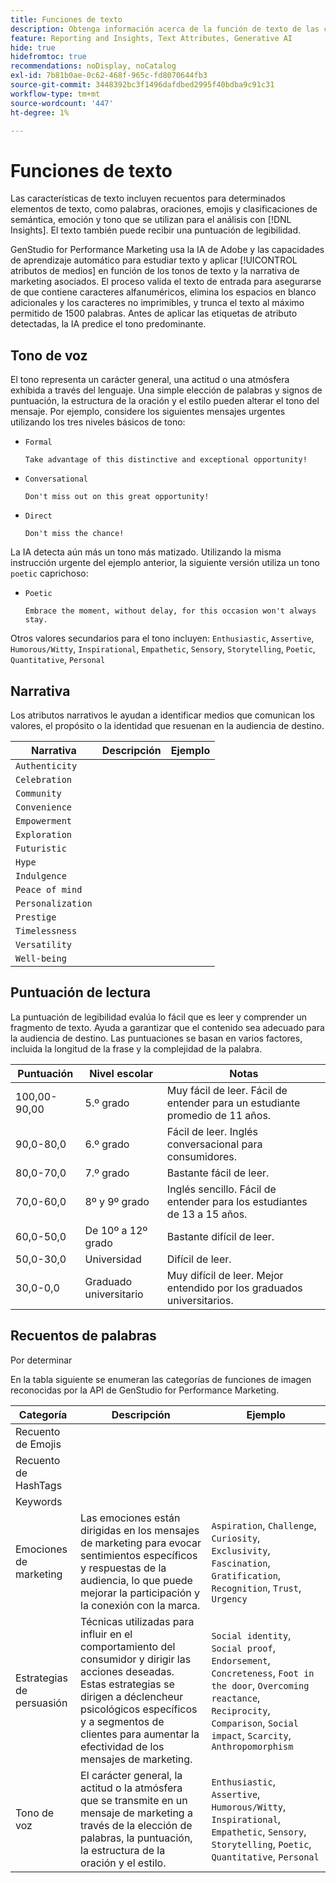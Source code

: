 ```yaml
---
title: Funciones de texto
description: Obtenga información acerca de la función de texto de las categorías de atributos utilizadas en GenStudio for Performance Marketing.
feature: Reporting and Insights, Text Attributes, Generative AI
hide: true
hidefromtoc: true
recommendations: noDisplay, noCatalog
exl-id: 7b81b0ae-0c62-468f-965c-fd8070644fb3
source-git-commit: 3448392bc3f1496dafdbed2995f40bdba9c91c31
workflow-type: tm+mt
source-wordcount: '447'
ht-degree: 1%

---
```


# Funciones de texto

Las características de texto incluyen recuentos para determinados elementos de texto, como palabras, oraciones, emojis y clasificaciones de semántica, emoción y tono que se utilizan para el análisis con [!DNL Insights]. El texto también puede recibir una puntuación de legibilidad.

GenStudio for Performance Marketing usa la IA de Adobe y las capacidades de aprendizaje automático para estudiar texto y aplicar [!UICONTROL atributos de medios] en función de los tonos de texto y la narrativa de marketing asociados. El proceso valida el texto de entrada para asegurarse de que contiene caracteres alfanuméricos, elimina los espacios en blanco adicionales y los caracteres no imprimibles, y trunca el texto al máximo permitido de 1500 palabras. Antes de aplicar las etiquetas de atributo detectadas, la IA predice el tono predominante.

## Tono de voz

El tono representa un carácter general, una actitud o una atmósfera exhibida a través del lenguaje. Una simple elección de palabras y signos de puntuación, la estructura de la oración y el estilo pueden alterar el tono del mensaje. Por ejemplo, considere los siguientes mensajes urgentes utilizando los tres niveles básicos de tono:

- `Formal`

  ```
  Take advantage of this distinctive and exceptional opportunity!
  ```

- `Conversational`

  ```
  Don't miss out on this great opportunity!
  ```

- `Direct`

  ```
  Don't miss the chance!
  ```

La IA detecta aún más un tono más matizado. Utilizando la misma instrucción urgente del ejemplo anterior, la siguiente versión utiliza un tono `poetic` caprichoso:

- `Poetic`

  ```
  Embrace the moment, without delay, for this occasion won't always stay.
  ```

Otros valores secundarios para el tono incluyen: `Enthusiastic`, `Assertive`, `Humorous/Witty`, `Inspirational`, `Empathetic`, `Sensory`, `Storytelling`, `Poetic`, `Quantitative`, `Personal`

## Narrativa

Los atributos narrativos le ayudan a identificar medios que comunican los valores, el propósito o la identidad que resuenan en la audiencia de destino.

| Narrativa | Descripción | Ejemplo |
| ----------------- | ----------- | ------- |
| `Authenticity` |             |         |
| `Celebration` |             |         |
| `Community` |             |         |
| `Convenience` |             |         |
| `Empowerment` |             |         |
| `Exploration` |             |         |
| `Futuristic` |             |         |
| `Hype` |             |         |
| `Indulgence` |             |         |
| `Peace of mind` |             |         |
| `Personalization` |             |         |
| `Prestige` |             |         |
| `Timelessness` |             |         |
| `Versatility` |             |         |
| `Well-being` |             |         |

## Puntuación de lectura

La puntuación de legibilidad evalúa lo fácil que es leer y comprender un fragmento de texto. Ayuda a garantizar que el contenido sea adecuado para la audiencia de destino. Las puntuaciones se basan en varios factores, incluida la longitud de la frase y la complejidad de la palabra.

| Puntuación | Nivel escolar | Notas |
| ----------- | ------------------ | ------------------------------------------------------------------------- |
| 100,00-90,00 | 5.º grado | Muy fácil de leer. Fácil de entender para un estudiante promedio de 11 años. |
| 90,0-80,0 | 6.º grado | Fácil de leer. Inglés conversacional para consumidores. |
| 80,0-70,0 | 7.º grado | Bastante fácil de leer. |
| 70,0-60,0 | 8º y 9º grado | Inglés sencillo. Fácil de entender para los estudiantes de 13 a 15 años. |
| 60,0-50,0 | De 10º a 12º grado | Bastante difícil de leer. |
| 50,0-30,0 | Universidad | Difícil de leer. |
| 30,0-0,0 | Graduado universitario | Muy difícil de leer. Mejor entendido por los graduados universitarios. |

## Recuentos de palabras

Por determinar

En la tabla siguiente se enumeran las categorías de funciones de imagen reconocidas por la API de GenStudio for Performance Marketing.

| Categoría | Descripción | Ejemplo |
| -------------------- | ------------- | --------------------- |
| Recuento de Emojis |             |        |
| Recuento de HashTags |             |        |
| Keywords |             |        |
| Emociones de marketing | Las emociones están dirigidas en los mensajes de marketing para evocar sentimientos específicos y respuestas de la audiencia, lo que puede mejorar la participación y la conexión con la marca. | `Aspiration`, `Challenge`, `Curiosity`, `Exclusivity`, `Fascination`, `Gratification`, `Recognition`, `Trust`, `Urgency` |
| Estrategias de persuasión | Técnicas utilizadas para influir en el comportamiento del consumidor y dirigir las acciones deseadas. Estas estrategias se dirigen a déclencheur psicológicos específicos y a segmentos de clientes para aumentar la efectividad de los mensajes de marketing. | `Social identity`, `Social proof`, `Endorsement`, `Concreteness`, `Foot in the door`, `Overcoming reactance`, `Reciprocity`, `Comparison`, `Social impact`, `Scarcity`, `Anthropomorphism` |
| Tono de voz | El carácter general, la actitud o la atmósfera que se transmite en un mensaje de marketing a través de la elección de palabras, la puntuación, la estructura de la oración y el estilo. | `Enthusiastic`, `Assertive`, `Humorous/Witty`, `Inspirational`, `Empathetic`, `Sensory`, `Storytelling`, `Poetic`, `Quantitative`, `Personal` |
